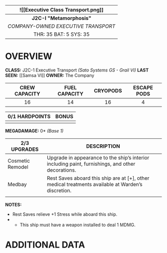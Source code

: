 

| ![[Executive Class Transport.png]] |
| :----------------------------------: |
|      **J2C-I "Metamorphosis"**       |
| *COMPANY-OWNED EXECUTIVE TRANSPORT*  |
|        THR: 35 BAT: 5 SYS: 35        |

# **OVERVIEW**
**CLASS:** J2C-1 Executive Transport *(Sato Systems GS - Grail VI)*
**LAST SEEN:** [[Samsa VI]]
**OWNER:** The Company

| **CREW CAPACITY** | **FUEL CAPACITY** | **CRYOPODS** | **ESCAPE PODS** |
| :---------------: | :---------------: | :----------: | :-------------: |
|        16         |        14         |      16      |        4        |

| **0/1 HARDPOINTS** | **BONUS** |
| ------------------ | --------: |
|                    |           |
**MEGADAMAGE:** 0* *(Base 1)*

| **2/3 UPGRADES** | **DESCRIPTION**                                                                                    |
| ---------------- | -------------------------------------------------------------------------------------------------- |
| Cosmetic Remodel | Upgrade in appearance to the ship’s interior including paint, furnishings, and other decorations.  |
| Medbay           | Rest Saves aboard this ship are at [+], other medical treatments available at Warden’s discretion. |
|                  |                                                                                                    |

**NOTES:**
- Rest Saves relieve +1 Stress while aboard this ship.
- * This ship must have a weapon installed to deal 1 MDMG.


# **ADDITIONAL DATA**


